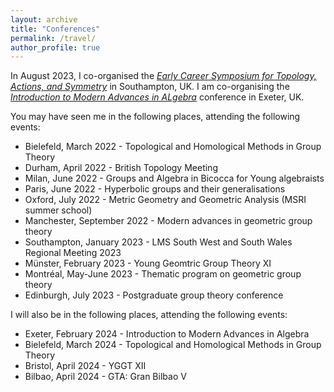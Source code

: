```yaml
---
layout: archive
title: "Conferences"
permalink: /travel/
author_profile: true
---
```


In August 2023, I co-organised the [*Early Career Symposium for Topology, Actions, and Symmetry*](https://sites.google.com/view/soton-ecstasy-2023/home) in Southampton, UK.
I am co-organising the [*Introduction to Modern Advances in ALgebra*](https://sites.google.com/view/itmaia) conference in Exeter, UK.

You may have seen me in the following places, attending the following events:

- Bielefeld, March 2022 - Topological and Homological Methods in Group Theory
- Durham, April 2022 - British Topology Meeting
- Milan, June 2022 - Groups and Algebra in Bicocca for Young algebraists
- Paris, June 2022 - Hyperbolic groups and their generalisations
- Oxford, July 2022 - Metric Geometry and Geometric Analysis (MSRI summer school)
- Manchester, September 2022 - Modern advances in geometric group theory
- Southampton, January 2023 - LMS South West and South Wales Regional Meeting 2023
- Münster, February 2023 - Young Geomtric Group Theory XI
- Montréal, May-June 2023 - Thematic program on geometric group theory
- Edinburgh, July 2023 - Postgraduate group theory conference

I will also be in the following places, attending the following events:

- Exeter, February 2024 - Introduction to Modern Advances in Algebra
- Bielefeld, March 2024 - Topological and Homological Methods in Group Theory
- Bristol, April 2024 - YGGT XII
- Bilbao, April 2024 - GTA: Gran Bilbao V
